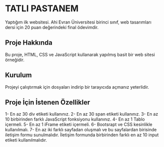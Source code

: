 # TATLI PASTANEM
Yaptığım ilk websitesi. Ahi Evran Üniversitesi birinci sınıf, web tasarımları dersi için 20 puan değerindeki final ödevimdir.

## Proje Hakkında
Bu proje, HTML, CSS ve JavaScript kullanarak yapılmış basit bir web sitesi örneğidir. 

## Kurulum
Projeyi çalıştırmak için dosyaları indirip bir tarayıcıda açmanız yeterlidir.

## Proje İçin İstenen Özellikler
1- En az 30 div etiketi kullanınız. 
2- En az 30 span etiketi kullanınız. 
3- En az 10 birbirinden farklı JavaScript fonksiyonu kullanınız. 
4- En az 1 Tablo içermeli. 
5- En az 1 iFrame etiketi içermeli. 
6- Bootsrapt ve CSS kesinlikle kullanılmalı. 
7- En az iki farklı sayfadan oluşmalı ve bu sayfalardan birisinde iletişim formu sunulmalıdır. İletişim 
formunda birbirinden farklı en az 10 input etiketi kullanılmalıdır.
